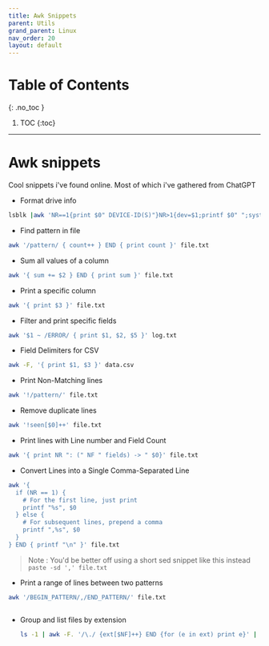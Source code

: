 ```yaml
---
title: Awk Snippets
parent: Utils
grand_parent: Linux
nav_order: 20
layout: default
---
```

# Table of Contents  
{: .no_toc }

1. TOC 
{:toc}

--- 

# Awk snippets 

Cool snippets i've found online. Most of which i've gathered from ChatGPT 


* Format drive info 

```bash
lsblk |awk 'NR==1{print $0" DEVICE-ID(S)"}NR>1{dev=$1;printf $0" ";system("find /dev/disk/by-id -lname \"*"dev"\" -printf \" %p\"");print "";}'|grep -v -E 'part|lvm'
```

* Find pattern in file 

```bash
awk '/pattern/ { count++ } END { print count }' file.txt
```

* Sum all values of a column 

```bash
awk '{ sum += $2 } END { print sum }' file.txt
``` 

* Print a specific column 

```bash
awk '{ print $3 }' file.txt
```

* Filter and print specific fields 

```bash
awk '$1 ~ /ERROR/ { print $1, $2, $5 }' log.txt
```

* Field Delimiters for CSV 

```bash
awk -F, '{ print $1, $3 }' data.csv
```

* Print Non-Matching lines 

```bash
awk '!/pattern/' file.txt 
```

* Remove duplicate lines 

```bash
awk '!seen[$0]++' file.txt 
```

* Print lines with Line number and Field Count 

```bash
awk '{ print NR ": (" NF " fields) -> " $0}' file.txt 
```

* Convert Lines into a Single Comma-Separated Line 

```bash
awk '{ 
  if (NR == 1) {
    # For the first line, just print
    printf "%s", $0
  } else {
    # For subsequent lines, prepend a comma
    printf ",%s", $0
  }
} END { printf "\n" }' file.txt

```

> Note : You'd be better off using a short sed snippet like this instead 
> `paste -sd ',' file.txt`


* Print a range of lines between two patterns 

```bash
awk '/BEGIN_PATTERN/,/END_PATTERN/' file.txt 
```

```bash
```

- Group and list files by extension 
    ```bash
    ls -1 | awk -F. '/\./ {ext[$NF]++} END {for (e in ext) print e}' | sort
    ```


